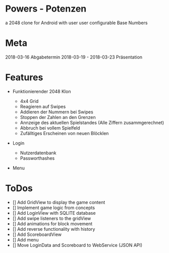 # Powers - Potenzen

a 2048 clone for Android with user user configurable Base Numbers


# Meta
2018-03-16 Abgabetermin
2018-03-19 - 2018-03-23 Präsentation

# Features
- Funktionierender 2048 Klon
	- 4x4 Grid
	- Reagieren auf Swipes
	- Addieren der Nummern bei Swipes
	- Stoppen der Zahlen an den Grenzen 
	- Annzeige des aktuellen Spielstandes (Alle Ziffern zusammgerechnet)
	- Abbruch bei vollem Spielfeld
	- Zufälltiges Erscheinen von neuen Blöcklen

- Login
	- Nutzerdatenbank
	- Passworthashes

- Menu

# ToDos
- [] Add GridView to display the game content
- [] Implement game logic from concepts
- [] Add LoginView with SQLITE database
- [] Add swipe listeners to the gridView
- [] Add animations for block movement
- [] Add reverse functionality with history
- [] Add ScoreboardView
- [] Add menu
- [] Move LoginData and Scoreboard to WebService (JSON API)